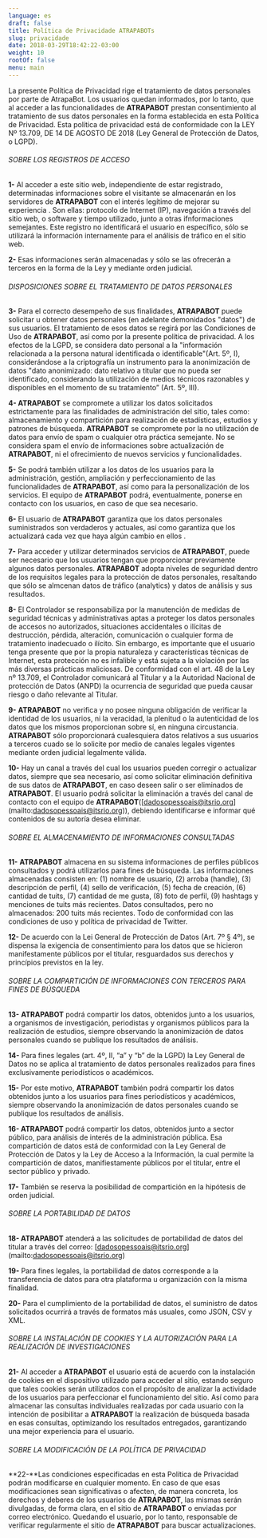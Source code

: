 ```yaml
---
language: es
draft: false
title: Política de Privacidade ATRAPABOTs
slug: privacidade
date: 2018-03-29T18:42:22-03:00
weight: 10
rootOf: false
menu: main
---
```

La presente Política de Privacidad rige el tratamiento de datos personales por parte de AtrapaBot. Los usuarios quedan informados, por lo tanto, que al acceder a las funcionalidades de **ATRAPABOT** prestan consentimiento al tratamiento de sus datos personales en la forma establecida en esta Política de Privacidad. Esta política de privacidad está de conformidade con la LEY Nº 13.709, DE 14 DE AGOSTO DE 2018 (Ley General de Protección de Datos, o LGPD). 



###### SOBRE LOS REGISTROS DE ACCESO

 **1-** Al acceder a este sitio web, independiente de estar registrado, determinadas informaciones sobre el visitante se almacenarán en los servidores de **ATRAPABOT** con el interés legítimo de mejorar su experiencia . Son ellas: protocolo de Internet (IP), navegación a través del sitio web, o software y tiempo utilizado, junto a otras ifnformaciones semejantes. Este registro no identificará el usuario en específico, sólo se utilizará la información internamente para el análisis de tráfico en el sitio web. 

**2-** Esas informaciones serán almacenadas y sólo se las ofrecerán a terceros en la forma de la Ley y mediante orden judicial. 



###### DISPOSICIONES SOBRE EL TRATAMIENTO DE DATOS PERSONALES

 **3-** Para el correcto desempeño de sus finalidades, **ATRAPABOT** puede solicitar u obtener datos personales (en adelante demonidados "datos") de sus usuarios. El tratamiento de esos datos se regirá por las Condiciones de Uso de **ATRAPABOT**, así como por la presente política de privacidad. A los efectos de la LGPD, se considera dato personal a la "información relacionada a la persona natural identificada o identificable"(Art. 5º, I), considerándose a la criptografía un instrumento para la anonimización de datos "dato anonimizado: dato relativo a titular que no pueda ser identificado, considerando la utilización de medios técnicos razonables y disponibles en el momento de su tratamiento” (Art. 5º, III).

 **4- ATRAPABOT** se compromete a utilizar los datos solicitados estrictamente para las finalidades de administración del sitio, tales como: almacenamiento y compartición para realización de estadísticas, estudios y patrones de búsqueda. **ATRAPABOT** se compromete por la no utilización de datos para envío de spam o cualquier otra práctica semejante. No se considera spam el envío de informaciones sobre actualización de **ATRAPABOT**, ni el ofrecimiento de nuevos servicios y funcionalidades. 

**5-** Se podrá también utilizar a los datos de los usuarios para la administración, gestión, ampliación y perfeccionamiento de las funcionalidades de **ATRAPABOT**, así como para la personalización de los servicios. El equipo de **ATRAPABOT** podrá, eventualmente, ponerse en contacto con los usuarios, en caso de que sea necesario. 

**6-** El usuario de **ATRAPABOT** garantiza que los datos personales suministrados son verdaderos y actuales, así como garantiza que los actualizará cada vez que haya algún cambio en ellos .

 **7-** Para acceder y utilizar determinados servicios de **ATRAPABOT**, puede ser necesario que los usuarios tengan que proporcionar previamente algunos datos personales. **ATRAPABOT** adopta niveles de seguridad dentro de los requisitos legales para la protección de datos personales, resaltando que sólo se almcenan datos de tráfico (analytics) y datos de análisis y sus resultados.

**8-** El Controlador se responsabiliza por la manutención de medidas de seguridad técnicas y administrativas aptas a proteger los datos personales de accesos no autorizados, situaciones accidentales o ilícitas de destrucción, pérdida, alteración, comunicación o cualquier forma de tratamiento inadecuado o ilícito. Sin embargo, es importante que el usuario tenga presente que por la propia naturaleza y características técnicas de Internet, esta protección no es infalible y está sujeta a la violación por las más diversas prácticas maliciosas. De conformidad con el art. 48 de la Ley nº 13.709, el Controlador comunicará al Titular y a la Autoridad Nacional de protección de Datos (ANPD) la ocurrencia de seguridad que pueda causar riesgo o daño relevante al Titular.

**9-** **ATRAPABOT** no verifica y no posee ninguna obligación de verificar la identidad de los usuarios, ni la veracidad, la plenitud o la autenticidad de los datos que los mismos proporcionan sobre sí, en ninguna circustancia. **ATRAPABOT** sólo proporcionará cualesquiera datos relativos a sus usuarios a terceros cuado se lo solicite por medio de canales legales vigentes mediante orden judicial legalmente válida. 

**10-** Hay un canal a través del cual los usuarios pueden corregir o actualizar datos, siempre que sea necesario, así como solicitar eliminación definitiva de sus datos de **ATRAPABOT**, en caso deseen salir o ser eliminados de **ATRAPABOT**. El usuario podrá solicitar la eliminación a través del canal de contacto con el equipo de **ATRAPABOT**(\[dadosopessoais@itsrio.org](mailto:dadosopessoais@itsrio.org)), debiendo identificarse e informar qué contenidos de su autoría desea eliminar. 



###### SOBRE EL ALMACENAMIENTO DE INFORMACIONES CONSULTADAS

 **11-** **ATRAPABOT** almacena en su sistema informaciones de perfiles públicos consultados y podrá utilizarlos para fines de búsqueda. Las informaciones almacenadas consisten en: (1) nombre de usuario, (2) arroba (handle), (3) descripción de perfil, (4) sello de verificación, (5) fecha de creación, (6) cantidad de tuits, (7) cantidad de me gusta, (8) foto de perfil, (9) hashtags y menciones de tuits más recientes. Datos consultados, pero no almacenados: 200 tuits más recientes. Todo de conformidad con las condiciones de uso y política de privacidad de Twitter. 

**12-** De acuerdo con la Lei General de Protección de Datos (Art. 7º § 4º), se dispensa la exigencia de consentimiento para los datos que se hicieron manifestamente públicos por el titular, resguardados sus derechos y princípios previstos en la ley. 



###### SOBRE LA COMPARTICIÓN DE INFORMACIONES CON TERCEROS PARA FINES DE BÚSQUEDA

 **13-** **ATRAPABOT** podrá compartir los datos, obtenidos junto a los usuarios, a organismos de investigación, periodistas y organismos públicos para la realización de estudios, siempre observando la anonimización de datos personales cuando se publique los resultados de análisis. 

**14-** Para fines legales (art. 4º, II, “a” y “b” de la LGPD) la Ley General de Datos no se aplica al tratamiento de datos personales realizados para fines exclusivamente periodísticos o académicos. 

**15-** Por este motivo, **ATRAPABOT** también podrá compartir los datos obtenidos junto a los usuarios para fines periodísticos y académicos, siempre observando la anonimización de datos personales cuando se publique los resultados de análisis. 

**16- ATRAPABOT** podrá compartir los datos, obtenidos junto a sector público, para análisis de interés de la administración pública. Esa compartición de datos está de conformidad con la Ley General de Protección de Datos y la Ley de Acceso a la Información, la cual permite la compartición de datos, manifiestamente públicos por el titular, entre el sector público y privado. 

**17-** También se reserva la posibilidad de compartición en la hipótesis de orden judicial. 



###### SOBRE LA PORTABILIDAD DE DATOS 

**18- ATRAPABOT** atenderá a las solicitudes de portabilidad de datos del titular a través del correo: \[dadosopessoais@itsrio.org](mailto:dadosopessoais@itsrio.org) 

**19-** Para fines legales, la portabilidad de datos corresponde a la transferencia de datos para otra plataforma u organización con la misma finalidad. 

**20-** Para el cumplimiento de la portabilidad de datos, el suministro de datos solicitados ocurrirá a través de formatos más usuales, como JSON, CSV y XML. 



###### SOBRE LA INSTALACIÓN DE COOKIES Y LA AUTORIZACIÓN PARA LA REALIZACIÓN DE INVESTIGACIONES 

**21-** Al acceder a **ATRAPABOT** el usuario está de acuerdo con la instalación de cookies en el dispositivo utilizado para acceder al sitio, estando seguro que tales cookies serán utilizados con el propósito de analizar la actividade de los usuarios para perfeccionar el funcionamiento del sitio. Así como para almacenar las consultas individuales realizadas por cada usuario con la intención de posibilitar a **ATRAPABOT** la realización de búsqueda basada en esas consultas, optimizando los resultados entregados, garantizando una mejor experiencia para el usuario. 

###### SOBRE LA MODIFICACIÓN DE LA POLÍTICA DE PRIVACIDAD

 **22-**Las condiciones especificadas en esta Política de Privacidad podrán modificarse en cualquier momento. En caso de que esas modificaciones sean significativas o afecten, de manera concreta, los derechos y deberes de los usuarios de **ATRAPABOT**, las mismas serán divulgadas, de forma clara, en el sitio de **ATRAPABOT** o enviadas por correo electrónico. Quedando el usuario, por lo tanto, responsable de verificar regularmente el sitio de **ATRAPABOT** para buscar actualizaciones.